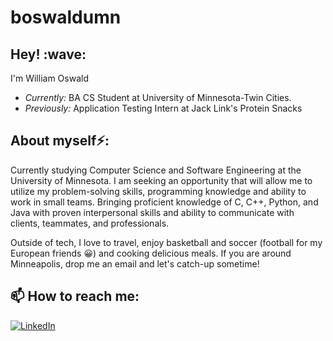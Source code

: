# boswaldumn


<h2>Hey! :wave:</h2>


I'm William Oswald
- <i>Currently:</i> BA CS Student at University of Minnesota-Twin Cities.
- <i>Previously:</i> Application Testing Intern at Jack Link's Protein Snacks

<h2> About myself⚡:</h2>

Currently studying Computer Science and Software Engineering at the University of Minnesota. I am seeking an opportunity that will allow me to utilize my problem-solving skills, programming knowledge and ability to work in small teams. Bringing proficient knowledge of C, C++, Python, and Java with proven interpersonal skills and ability to communicate with clients, teammates, and professionals.

Outside of tech, I love to travel, enjoy basketball and soccer (football for my European friends :grinning:) and cooking delicious meals. If you are around Minneapolis, drop me an email and let's catch-up sometime!

<h2>📫 How to reach me:</h2>

<a href="https://www.linkedin.com/in/william-oswald">![LinkedIn](https://img.shields.io/badge/linkedin-%230077B5.svg?style=for-the-badge&logo=linkedin&logoColor=white)</a>